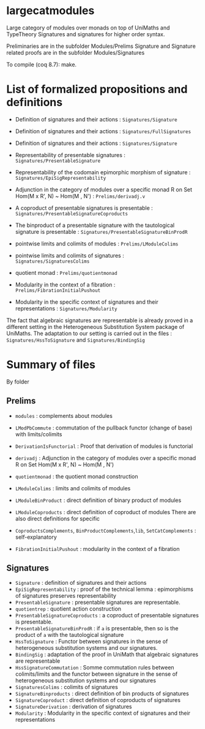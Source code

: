 # largecatmodules
Large category of modules over monads on top of UniMaths and TypeTheory
Signatures and signatures for higher order syntax.

Preliminaries are in the subfolder Modules/Prelims
Signature and Signature related proofs are in the subfolder Modules/Signatures

To compile (coq 8.7): make.



# List of formalized propositions and definitions

- Definition of signatures and their actions : `Signatures/Signature`
- Definition of signatures and their actions  : `Signatures/FullSignatures`
- Definition of signatures and their actions  : `Signatures/Signature`
- Representability of presentable signatures : `Signatures/PresentableSignature`
- Representability of the codomain epimorphic morphism of signature : `Signatures/EpiSigRepresentability`
- Adjunction in the category of modules over a specific monad R  on Set
          Hom(M x R', N) ~ Hom(M , N') : `Prelims/derivadj.v`
          

- A coproduct of presentable  signatures is presentable : `Signatures/PresentableSignatureCoproducts` 
- The binproduct of a presentable  signature with the tautological signature is
     presentable : `Signatures/PresentableSignatureBinProdR` 
- pointwise limits and colimits of modules : `Prelims/LModuleColims`
- pointwise limits and colimits of signatures : `Signatures/SignaturesColims`
- quotient monad : `Prelims/quotientmonad`
- Modularity in the context of a fibration : `Prelims/FibrationInitialPushout`
- Modularity in the specific context of signatures and their representations : `Signatures/Modularity`
          
The fact that algebraic signatures are representable is already proved in
a different setting in the Heterogeneous Substitution System package of UniMaths.
The adaptation to our setting is carried out in the files : `Signatures/HssToSignature` and
`Signatures/BindingSig`

# Summary of files
By folder

## Prelims

- `modules` : complements about modules
- `LModPbCommute` : commutation of the pullback functor (change of base)
        with limits/colimits
    
- `DerivationIsFunctorial` : Proof that derivation of modules is functorial
- `derivadj` : Adjunction in the category of modules over a specific monad R on Set
          Hom(M x R', N) ~ Hom(M , N') 

- `quotientmonad` : the quotient monad construction

- `LModuleColims` : limits and colimits of modules
- `LModuleBinProduct` : direct definition of binary product of modules
- `LModuleCoproducts` : direct definition of coproduct of modules
    There are also direct definitions for specific 

- `CoproductsComplements`, `BinProductComplements`,`lib`, `SetCatComplements` : self-explanatory
- `FibrationInitialPushout` : modularity in the context of a fibration

## Signatures
- `Signature` : definition of  signatures and their actions
- `EpiSigRepresentability` : proof of the technical lemma : epimorphisms of signatures preserves
        representability
- `PresentableSignature` : presentable  signatures are representable.
- `quotientrep` : quotient action construction
- `PresentableSignatureCoproducts` : a coproduct of presentable  signatures is presentable.
- `PresentableSignatureBinProdR` : if `a` is presentable, then so is the product of `a` with
  the tautological signature 
- `HssToSignature` : Functor between signatures in the sense of heterogeneous substitution systems
       and our  signatures.
- `BindingSig` : adaptation of the proof in UniMath that algebraic signatures are representable
- `HssSignatureCommutation` : Somme commutation rules between colimits/limits and the 
    functor between signature in the sense of heterogeneous substitution systems and our
    signatures
- `SignaturesColims` : colimits of  signatures
- `SignatureBinproducts` : direct definition of bin products of  signatures
- `SignatureCoproduct` : direct definition of coproducts of  signatures
- `SignatureDerivation` : derivation of signatures
- `Modularity` : Modularity in the specific context of signatures and their representations
          

